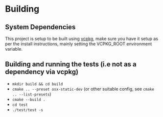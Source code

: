 # Building

## System Dependencies

This project is setup to be built using [vcpkg](https://github.com/Microsoft/vcpkg),
make sure you have it setup as per the install instructions, mainly setting the
VCPKG_ROOT environment variable.

## Building and running the tests (i.e not as a dependency via vcpkg)

* `mkdir build && cd build`
* `cmake .. --preset osx-static-dev` (or other suitable config, see `cmake .. --list-presets`)
* `cmake --build .`
* `cd test`
* `./test/test -s`

